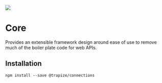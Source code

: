 ![](https://github.com/trapize/connections/workflows/Unit%20Tests/badge.svg)
# Core
Provides an extensible framework design around ease of use to remove much of the boiler plate code for web APIs.

## Installation
`npm install --save @trapize/connections`
